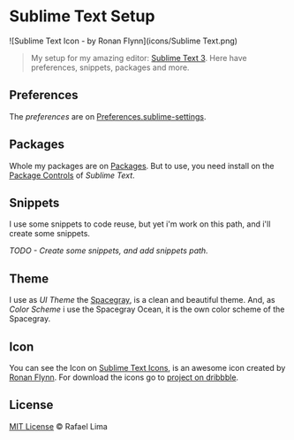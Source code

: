 # Sublime Text Setup

![Sublime Text Icon - by Ronan Flynn](icons/Sublime Text.png)

> My setup for my amazing editor: [Sublime Text 3](http://www.sublimetext.com/3). Here have preferences, snippets, packages and more.

## Preferences

The *preferences* are on [Preferences.sublime-settings](/Preferences.sublime-settings).

## Packages

Whole my packages are on [Packages](packages/). But to use, you need install on the [Package Controls](https://sublime.wbond.net/) of *Sublime Text*.

## Snippets

I use some snippets to code reuse, but yet i'm work on this path, and i'll create some snippets.

*TODO - Create some snippets, and add snippets path.*

## Theme

I use as *UI Theme* the [Spacegray](http://kkga.github.io/spacegray/), is a clean and beautiful theme. And, as *Color Scheme* i use the Spacegray Ocean, it is the own color scheme of the Spacegray.

## Icon

You can see the Icon on [Sublime Text Icons](icons/), is an awesome icon created by [Ronan Flynn](http://flynnduism.com/). For download the icons go to [project on dribbble](http://dribbble.com/shots/1067492-Sublime-Text-Icon).

## License

[MIT License](/LICENSE) © Rafael Lima
